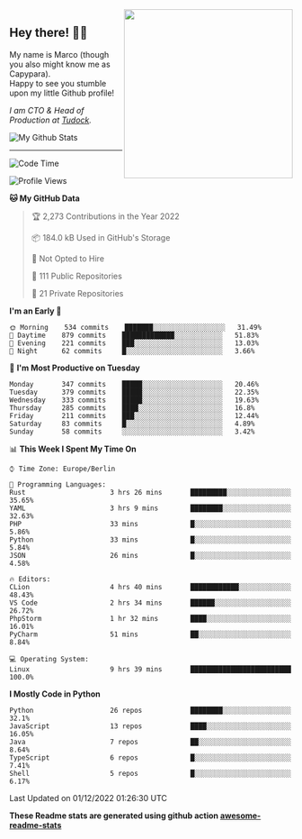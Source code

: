 <img src="https://capypara.de/para_logo.png?a=13" align="right" width="300">

## Hey there! 👋🙃
My name is Marco (though you also might know me as Capypara).  
Happy to see you stumble upon my little Github profile!

*I am CTO & Head of Production at <a href="http://tudock.de">Tudock</a>.*


![My Github Stats](https://github-readme-stats.vercel.app/api?username=theCapypara&show_icons=true&title_color=8ea106&text_color=ffffff&icon_color=8ea106&bg_color=2F343F&hide_border=1)

---
<!--START_SECTION:waka-->
![Code Time](http://img.shields.io/badge/Code%20Time-1%2C937%20hrs%2038%20mins-blue)

![Profile Views](http://img.shields.io/badge/Profile%20Views-1-blue)

**🐱 My GitHub Data** 

> 🏆 2,273 Contributions in the Year 2022
 > 
> 📦 184.0 kB Used in GitHub's Storage 
 > 
> 🚫 Not Opted to Hire
 > 
> 📜 111 Public Repositories 
 > 
> 🔑 21 Private Repositories  
 > 
**I'm an Early 🐤** 

```text
🌞 Morning    534 commits    ███████░░░░░░░░░░░░░░░░░░   31.49% 
🌆 Daytime    879 commits    █████████████░░░░░░░░░░░░   51.83% 
🌃 Evening    221 commits    ███░░░░░░░░░░░░░░░░░░░░░░   13.03% 
🌙 Night      62 commits     █░░░░░░░░░░░░░░░░░░░░░░░░   3.66%

```
📅 **I'm Most Productive on Tuesday** 

```text
Monday       347 commits    █████░░░░░░░░░░░░░░░░░░░░   20.46% 
Tuesday      379 commits    █████░░░░░░░░░░░░░░░░░░░░   22.35% 
Wednesday    333 commits    █████░░░░░░░░░░░░░░░░░░░░   19.63% 
Thursday     285 commits    ████░░░░░░░░░░░░░░░░░░░░░   16.8% 
Friday       211 commits    ███░░░░░░░░░░░░░░░░░░░░░░   12.44% 
Saturday     83 commits     █░░░░░░░░░░░░░░░░░░░░░░░░   4.89% 
Sunday       58 commits     ░░░░░░░░░░░░░░░░░░░░░░░░░   3.42%

```


📊 **This Week I Spent My Time On** 

```text
⌚︎ Time Zone: Europe/Berlin

💬 Programming Languages: 
Rust                     3 hrs 26 mins       █████████░░░░░░░░░░░░░░░░   35.65% 
YAML                     3 hrs 9 mins        ████████░░░░░░░░░░░░░░░░░   32.63% 
PHP                      33 mins             █░░░░░░░░░░░░░░░░░░░░░░░░   5.86% 
Python                   33 mins             █░░░░░░░░░░░░░░░░░░░░░░░░   5.84% 
JSON                     26 mins             █░░░░░░░░░░░░░░░░░░░░░░░░   4.58%

🔥 Editors: 
CLion                    4 hrs 40 mins       ████████████░░░░░░░░░░░░░   48.43% 
VS Code                  2 hrs 34 mins       ██████░░░░░░░░░░░░░░░░░░░   26.72% 
PhpStorm                 1 hr 32 mins        ████░░░░░░░░░░░░░░░░░░░░░   16.01% 
PyCharm                  51 mins             ██░░░░░░░░░░░░░░░░░░░░░░░   8.84%

💻 Operating System: 
Linux                    9 hrs 39 mins       █████████████████████████   100.0%

```

**I Mostly Code in Python** 

```text
Python                   26 repos            ████████░░░░░░░░░░░░░░░░░   32.1% 
JavaScript               13 repos            ████░░░░░░░░░░░░░░░░░░░░░   16.05% 
Java                     7 repos             ██░░░░░░░░░░░░░░░░░░░░░░░   8.64% 
TypeScript               6 repos             █░░░░░░░░░░░░░░░░░░░░░░░░   7.41% 
Shell                    5 repos             █░░░░░░░░░░░░░░░░░░░░░░░░   6.17%

```



 Last Updated on 01/12/2022 01:26:30 UTC
<!--END_SECTION:waka-->

**These Readme stats are generated using github action [awesome-readme-stats](https://github.com/anmol098/waka-readme-stats)**
